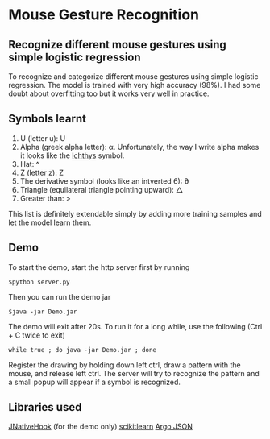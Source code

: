 # Mouse Gesture Recognition

## Recognize different mouse gestures using simple logistic regression
To recognize and categorize different mouse gestures using simple logistic regression. The model is trained with very high accuracy (98%). I had some doubt about overfitting too but it works very well in practice.

## Symbols learnt
1. U (letter u): U
2. Alpha (greek alpha letter): α. Unfortunately, the way I write alpha makes it looks like the [Ichthys](https://en.wikipedia.org/wiki/Ichthys) symbol.
3. Hat: ^
4. Z (letter z): Z
5. The derivative symbol (looks like an intverted 6): ∂
6. Triangle (equilateral triangle pointing upward): △
7. Greater than: >

This list is definitely extendable simply by adding more training samples and let the model learn them.

## Demo
To start the demo, start the http server first by running

```
$python server.py
```

Then you can run the demo jar

```
$java -jar Demo.jar
```

The demo will exit after 20s. To run it for a long while, use the following (Ctrl + C twice to exit)

```
while true ; do java -jar Demo.jar ; done
```

Register the drawing by holding down left ctrl, draw a pattern with the mouse, and release left ctrl. The server will try to recognize the pattern and a small popup will appear if a symbol is recognized.

## Libraries used
[JNativeHook](https://github.com/kwhat/jnativehook/) (for the demo only)
[scikitlearn](http://scikit-learn.org/)
[Argo JSON](http://argo.sourceforge.net/)

